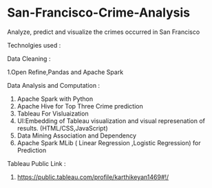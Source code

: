 # San-Francisco-Crime-Analysis
Analyze, predict and visualize the crimes occurred in San Francisco 

Technolgies used :

Data Cleaning :

  1.Open Refine,Pandas and Apache Spark

Data Analysis and Computation :

  1. Apache Spark with Python
  2. Apache Hive for Top Three Crime prediction 
  3. Tableau For Visluaization 
  4. UI:Embedding of Tableau visualization and visual represenation of results. (HTML/CSS,JavaScript)
  5. Data Mining Association and Dependency
  6. Apache Spark MLib ( Linear Regression ,Logistic Regression) for Prediction
  
  
  Tableau Public Link :
  
  1. https://public.tableau.com/profile/karthikeyan1469#!/
  
